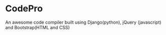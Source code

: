 # CodePro
An awesome code compiler built using Django(python), jQuery (javascript) and Bootstrap(HTML and CSS)
